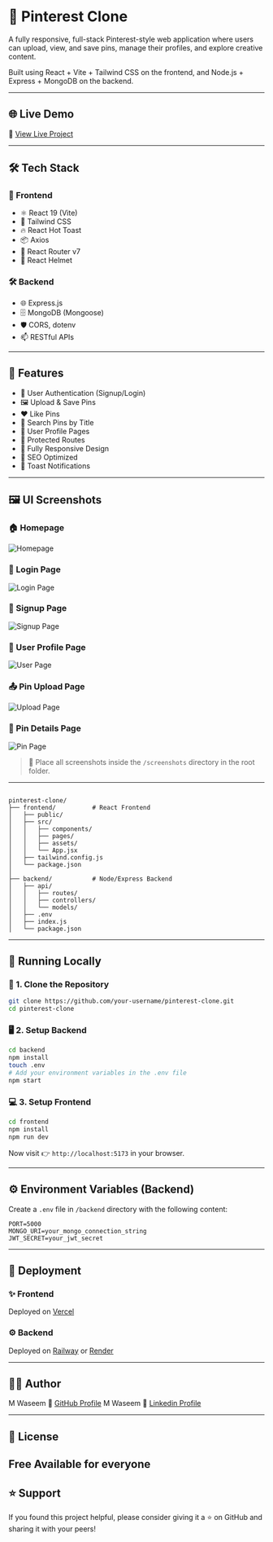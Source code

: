 # 📌 Pinterest Clone

A fully responsive, full-stack Pinterest-style web application where users can upload, view, and save pins, manage their profiles, and explore creative content.

Built using React + Vite + Tailwind CSS on the frontend, and Node.js + Express + MongoDB on the backend.

---

## 🌐 Live Demo

🔗 [View Live Project](https://pinterest-c.netlify.app/)

---

## 🛠️ Tech Stack

### 🧩 Frontend
- ⚛️ React 19 (Vite)
- 🎨 Tailwind CSS
- 🔥 React Hot Toast
- 📦 Axios
- 🧭 React Router v7
- 🧠 React Helmet

### 🛠 Backend
- 🌐 Express.js
- 🗄 MongoDB (Mongoose)
- 🛡 CORS, dotenv
- 📫 RESTful APIs

---

## 🚀 Features

- 🔐 User Authentication (Signup/Login)
- 🖼 Upload & Save Pins
- ❤️ Like Pins
- 🔎 Search Pins by Title
- 👤 User Profile Pages
- 🔐 Protected Routes
- 📱 Fully Responsive Design
- 🧠 SEO Optimized
- 🔔 Toast Notifications

---

## 🖼 UI Screenshots

### 🏠 Homepage  
![Homepage](./screenshots/Homepage.png)

### 🔐 Login Page  
![Login Page](./screenshots/Login.png)

### 📝 Signup Page  
![Signup Page](./screenshots/Signup.png)

### 👤 User Profile Page  
![User Page](./screenshots/UserPage.png)

### 📤 Pin Upload Page  
![Upload Page](./screenshots/Pinupload.png)

### 📌 Pin Details Page  
![Pin Page](./screenshots/PinPage.png)

> 📁 Place all screenshots inside the `/screenshots` directory in the root folder.

---


```

pinterest-clone/
├── frontend/          # React Frontend
│   ├── public/
│   ├── src/
│   │   ├── components/
│   │   ├── pages/
│   │   ├── assets/
│   │   └── App.jsx
│   ├── tailwind.config.js
│   └── package.json
│
├── backend/           # Node/Express Backend
│   ├── api/
│   │   ├── routes/
│   │   ├── controllers/
│   │   └── models/
│   ├── .env
│   ├── index.js
│   └── package.json

````

---

## 🧪 Running Locally

### 🔧 1. Clone the Repository

```bash
git clone https://github.com/your-username/pinterest-clone.git
cd pinterest-clone
````

### 🖥 2. Setup Backend

```bash
cd backend
npm install
touch .env
# Add your environment variables in the .env file
npm start
```

### 💻 3. Setup Frontend

```bash
cd frontend
npm install
npm run dev
```

Now visit 👉 `http://localhost:5173` in your browser.

---

## ⚙️ Environment Variables (Backend)

Create a `.env` file in `/backend` directory with the following content:

```env
PORT=5000
MONGO_URI=your_mongo_connection_string
JWT_SECRET=your_jwt_secret
```

---

## 🚢 Deployment

### ✨ Frontend

Deployed on [Vercel](https://vercel.com/)

### ⚙ Backend

Deployed on [Railway](https://railway.app/) or [Render](https://render.com)

---

## 🙋‍♂️ Author

M Waseem
🔗 [GitHub Profile](https://github.com/Waseem3703)
M Waseem
🔗 [Linkedin Profile](https://www.linkedin.com/in/mwaseem3703/)


---

## 📄 License

Free Available for everyone
---

## ⭐ Support

If you found this project helpful, please consider giving it a ⭐ on GitHub and sharing it with your peers!
